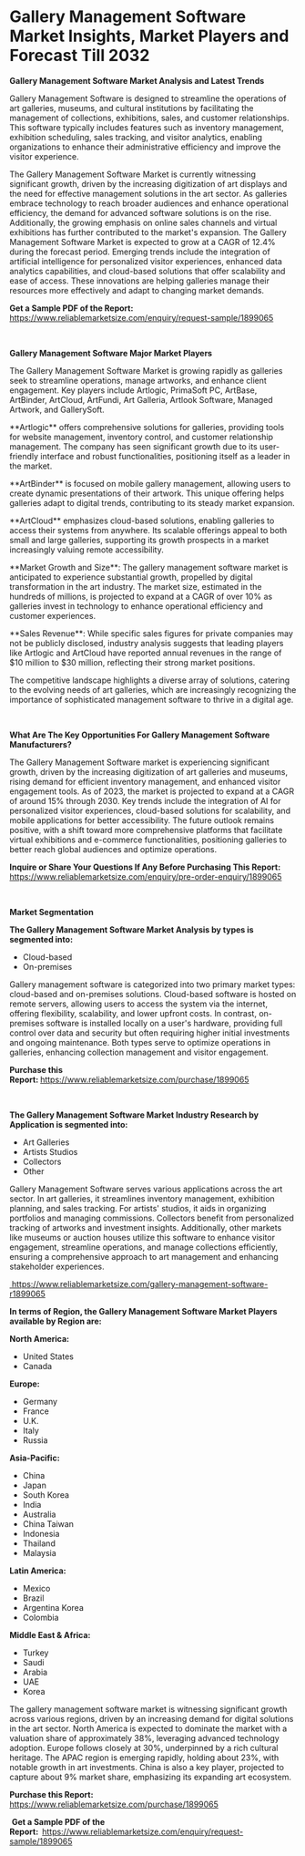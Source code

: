 <p><h1>Gallery Management Software Market Insights, Market Players and Forecast Till 2032</h1></p><p><strong>Gallery Management Software Market Analysis and Latest Trends</strong></p>
<p><p>Gallery Management Software is designed to streamline the operations of art galleries, museums, and cultural institutions by facilitating the management of collections, exhibitions, sales, and customer relationships. This software typically includes features such as inventory management, exhibition scheduling, sales tracking, and visitor analytics, enabling organizations to enhance their administrative efficiency and improve the visitor experience.</p><p>The Gallery Management Software Market is currently witnessing significant growth, driven by the increasing digitization of art displays and the need for effective management solutions in the art sector. As galleries embrace technology to reach broader audiences and enhance operational efficiency, the demand for advanced software solutions is on the rise. Additionally, the growing emphasis on online sales channels and virtual exhibitions has further contributed to the market's expansion. The Gallery Management Software Market is expected to grow at a CAGR of 12.4% during the forecast period. Emerging trends include the integration of artificial intelligence for personalized visitor experiences, enhanced data analytics capabilities, and cloud-based solutions that offer scalability and ease of access. These innovations are helping galleries manage their resources more effectively and adapt to changing market demands.</p></p>
<p><strong>Get a Sample PDF of the Report:&nbsp;</strong> <a href="https://www.reliablemarketsize.com/enquiry/request-sample/1899065?utm_campaign=2989&utm_medium=2&utm_source=Github&utm_content=ia&utm_term=19042025&utm_id=gallery-management-software">https://www.reliablemarketsize.com/enquiry/request-sample/1899065</a></p>
<p>&nbsp;</p>
<p><strong>Gallery Management Software Major Market Players</strong></p>
<p><p>The Gallery Management Software Market is growing rapidly as galleries seek to streamline operations, manage artworks, and enhance client engagement. Key players include Artlogic, PrimaSoft PC, ArtBase, ArtBinder, ArtCloud, ArtFundi, Art Galleria, Artlook Software, Managed Artwork, and GallerySoft.</p><p>**Artlogic** offers comprehensive solutions for galleries, providing tools for website management, inventory control, and customer relationship management. The company has seen significant growth due to its user-friendly interface and robust functionalities, positioning itself as a leader in the market.</p><p>**ArtBinder** is focused on mobile gallery management, allowing users to create dynamic presentations of their artwork. This unique offering helps galleries adapt to digital trends, contributing to its steady market expansion.</p><p>**ArtCloud** emphasizes cloud-based solutions, enabling galleries to access their systems from anywhere. Its scalable offerings appeal to both small and large galleries, supporting its growth prospects in a market increasingly valuing remote accessibility.</p><p>**Market Growth and Size**: The gallery management software market is anticipated to experience substantial growth, propelled by digital transformation in the art industry. The market size, estimated in the hundreds of millions, is projected to expand at a CAGR of over 10% as galleries invest in technology to enhance operational efficiency and customer experiences.</p><p>**Sales Revenue**: While specific sales figures for private companies may not be publicly disclosed, industry analysis suggests that leading players like Artlogic and ArtCloud have reported annual revenues in the range of $10 million to $30 million, reflecting their strong market positions.</p><p>The competitive landscape highlights a diverse array of solutions, catering to the evolving needs of art galleries, which are increasingly recognizing the importance of sophisticated management software to thrive in a digital age.</p></p>
<p>&nbsp;</p>
<p><strong>What Are The Key Opportunities For Gallery Management Software Manufacturers?</strong></p>
<p><p>The Gallery Management Software market is experiencing significant growth, driven by the increasing digitization of art galleries and museums, rising demand for efficient inventory management, and enhanced visitor engagement tools. As of 2023, the market is projected to expand at a CAGR of around 15% through 2030. Key trends include the integration of AI for personalized visitor experiences, cloud-based solutions for scalability, and mobile applications for better accessibility. The future outlook remains positive, with a shift toward more comprehensive platforms that facilitate virtual exhibitions and e-commerce functionalities, positioning galleries to better reach global audiences and optimize operations.</p></p>
<p><strong>Inquire or Share Your Questions If Any Before Purchasing This Report:</strong> <a href="https://www.reliablemarketsize.com/enquiry/pre-order-enquiry/1899065?utm_campaign=2989&utm_medium=2&utm_source=Github&utm_content=ia&utm_term=19042025&utm_id=gallery-management-software">https://www.reliablemarketsize.com/enquiry/pre-order-enquiry/1899065</a></p>
<p>&nbsp;</p>
<p><strong>Market Segmentation</strong></p>
<p><strong>The Gallery Management Software Market Analysis by types is segmented into:</strong></p>
<p><ul><li>Cloud-based</li><li>On-premises</li></ul></p>
<p><p>Gallery management software is categorized into two primary market types: cloud-based and on-premises solutions. Cloud-based software is hosted on remote servers, allowing users to access the system via the internet, offering flexibility, scalability, and lower upfront costs. In contrast, on-premises software is installed locally on a user's hardware, providing full control over data and security but often requiring higher initial investments and ongoing maintenance. Both types serve to optimize operations in galleries, enhancing collection management and visitor engagement.</p></p>
<p><strong>Purchase this Report:&nbsp;</strong><a href="https://www.reliablemarketsize.com/purchase/1899065?utm_campaign=2989&utm_medium=2&utm_source=Github&utm_content=ia&utm_term=19042025&utm_id=gallery-management-software">https://www.reliablemarketsize.com/purchase/1899065</a></p>
<p>&nbsp;</p>
<p><strong>The Gallery Management Software Market Industry Research by Application is segmented into:</strong></p>
<p><ul><li>Art Galleries</li><li>Artists Studios</li><li>Collectors</li><li>Other</li></ul></p>
<p><p>Gallery Management Software serves various applications across the art sector. In art galleries, it streamlines inventory management, exhibition planning, and sales tracking. For artists' studios, it aids in organizing portfolios and managing commissions. Collectors benefit from personalized tracking of artworks and investment insights. Additionally, other markets like museums or auction houses utilize this software to enhance visitor engagement, streamline operations, and manage collections efficiently, ensuring a comprehensive approach to art management and enhancing stakeholder experiences.</p></p>
<p><a href="https://www.reliablemarketsize.com/gallery-management-software-r1899065?utm_campaign=2989&utm_medium=2&utm_source=Github&utm_content=ia&utm_term=19042025&utm_id=gallery-management-software">&nbsp;https://www.reliablemarketsize.com/gallery-management-software-r1899065</a></p>
<p><strong>In terms of Region, the Gallery Management Software Market Players available by Region are:</strong></p>
<p>
    <p> <strong> North America: </strong>
        <ul>
            <li>United States</li>
            <li>Canada</li>
        </ul>
        </p> 
    <p> <strong> Europe: </strong>
        <ul>
            <li>Germany</li>
            <li>France</li>
            <li>U.K.</li>
            <li>Italy</li>
            <li>Russia</li>
        </ul>
        </p> 
    <p> <strong> Asia-Pacific: </strong>
        <ul>
            <li>China</li>
            <li>Japan</li>
            <li>South Korea</li>
            <li>India</li>
            <li>Australia</li>
            <li>China Taiwan</li>
            <li>Indonesia</li>
            <li>Thailand</li>
            <li>Malaysia</li>
        </ul>
        </p> 
    <p> <strong> Latin America: </strong>
        <ul>
            <li>Mexico</li>
            <li>Brazil</li>
            <li>Argentina Korea</li>
            <li>Colombia</li>
        </ul>
        </p> 
    <p> <strong> Middle East & Africa: </strong>
        <ul>
            <li>Turkey</li>
            <li>Saudi</li>
            <li>Arabia</li>
            <li>UAE</li>
            <li>Korea</li>
        </ul>
    </p>
    </p>
<p><p>The gallery management software market is witnessing significant growth across various regions, driven by an increasing demand for digital solutions in the art sector. North America is expected to dominate the market with a valuation share of approximately 38%, leveraging advanced technology adoption. Europe follows closely at 30%, underpinned by a rich cultural heritage. The APAC region is emerging rapidly, holding about 23%, with notable growth in art investments. China is also a key player, projected to capture about 9% market share, emphasizing its expanding art ecosystem.</p></p>
<p><strong>Purchase this Report: </strong><a href="https://www.reliablemarketsize.com/purchase/1899065?utm_campaign=2989&utm_medium=2&utm_source=Github&utm_content=ia&utm_term=19042025&utm_id=gallery-management-software">https://www.reliablemarketsize.com/purchase/1899065</a></p>
<p>&nbsp;<strong>Get a Sample PDF of the Report:&nbsp;&nbsp;</strong><a href="https://www.reliablemarketsize.com/enquiry/request-sample/1899065?utm_campaign=2989&utm_medium=2&utm_source=Github&utm_content=ia&utm_term=19042025&utm_id=gallery-management-software">https://www.reliablemarketsize.com/enquiry/request-sample/1899065</a></p>
<p><strong></strong></p>
<p><p></p><p></p><p></p></p>